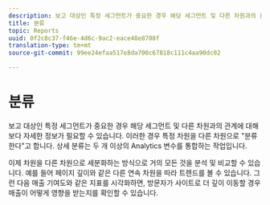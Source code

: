 ```yaml
---
description: 보고 대상인 특정 세그먼트가 중요한 경우 해당 세그먼트 및 다른 차원과의 관계에 대해 보다 자세한 정보가 필요할 수 있습니다. 이러한 경우 특정 차원을 다른 차원으로 "분류한다"고 합니다. 상세 분류는 두 개 이상의 Analytics 변수를 통합하는 작업입니다.
title: 분류
topic: Reports
uuid: 0f2c8c37-f46e-4d6c-9ac2-eace48e8708f
translation-type: tm+mt
source-git-commit: 99ee24efaa517e8da700c67818c111c4aa90dc02

---
```



# 분류

보고 대상인 특정 세그먼트가 중요한 경우 해당 세그먼트 및 다른 차원과의 관계에 대해 보다 자세한 정보가 필요할 수 있습니다. 이러한 경우 특정 차원을 다른 차원으로 "분류한다"고 합니다. 상세 분류는 두 개 이상의 Analytics 변수를 통합하는 작업입니다.

이제 차원을 다른 차원으로 세분화하는 방식으로 거의 모든 것을 분석 및 비교할 수 있습니다. 예를 들어 페이지 깊이와 같은 다른 연속 차원을 따라 트렌드를 볼 수 있습니다. 그런 다음 매출 기여도와 같은 지표를 시각화하면, 방문자가 사이트로 더 깊이 이동할 경우 매출이 어떻게 영향을 받는지를 확인할 수 있습니다.
